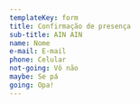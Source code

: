 ```yaml
---
templateKey: form
title: Confirmação de presença
sub-title: AIN AIN
name: Nome
e-mail: E-mail
phone: Celular
not-going: Vô não
maybe: Se pá
going: Opa!
---
```

